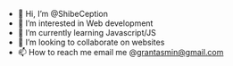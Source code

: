 - 👋 Hi, I’m @ShibeCeption
- 👀 I’m interested in Web development
- 🌱 I’m currently learning Javascript/JS
- 💞️ I’m looking to collaborate on websites
- 📫 How to reach me email me @grantasmin@gmail.com

<!---
ShibeCeption/ShibeCeption is a ✨ special ✨ repository because its `README.md` (this file) appears on your GitHub profile.
You can click the Preview link to take a look at your changes.
--->
